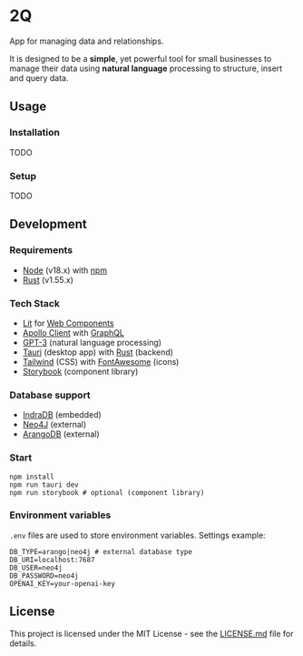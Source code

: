 # 2Q

App for managing data and relationships.  

It is designed to be a **simple**, yet powerful tool for small businesses to manage their data using **natural language** processing to structure, insert and query data.

## Usage
### Installation
TODO

### Setup
TODO

## Development

### Requirements
 - [Node](https://nodejs.org/en/) (v18.x) with [npm](https://www.npmjs.com/)
 - [Rust](https://www.rust-lang.org/) (v1.55.x)

### Tech Stack
* [Lit](https://lit.dev/) for [Web Components](https://developer.mozilla.org/en-US/docs/Web/Web_Components) 
* [Apollo Client](https://github.com/apollographql/apollo-client) with [GraphQL](https://graphql.org/)
* [GPT-3](https://openai.com/blog/openai-api/) (natural language processing)
* [Tauri](https://tauri.studio/en/) (desktop app) with [Rust](https://www.rust-lang.org/) (backend)
* [Tailwind](https://tailwindcss.com/) (CSS) with [FontAwesome](https://fontawesome.com/) (icons)
* [Storybook](https://storybook.js.org/) (component library)

### Database support
* [IndraDB](https://github.com/indradb/indradb) (embedded)
* [Neo4J](https://neo4j.com/) (external)
* [ArangoDB](https://www.arangodb.com/) (external)

### Start
	npm install
	npm run tauri dev
	npm run storybook # optional (component library)

### Environment variables
`.env` files are used to store environment variables. Settings example:

	DB_TYPE=arango|neo4j # external database type
	DB_URI=localhost:7687
	DB_USER=neo4j
	DB_PASSWORD=neo4j
	OPENAI_KEY=your-openai-key

## License
This project is licensed under the MIT License - see the [LICENSE.md](LICENSE.md) file for details.
